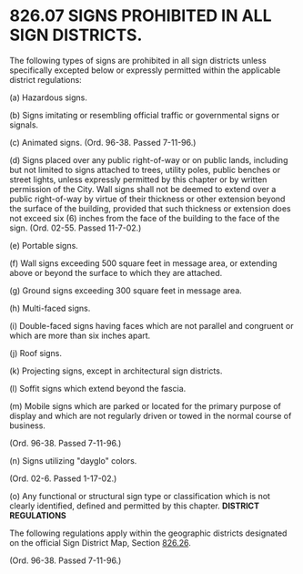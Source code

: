 826.07 SIGNS PROHIBITED IN ALL SIGN DISTRICTS.
==============================================

The following types of signs are prohibited in all sign districts unless
specifically excepted below or expressly permitted within the applicable
district regulations:

​(a) Hazardous signs.

​(b) Signs imitating or resembling official traffic or governmental
signs or signals.

​(c) Animated signs. (Ord. 96-38. Passed 7-11-96.)

​(d) Signs placed over any public right-of-way or on public lands,
including but not limited to signs attached to trees, utility poles,
public benches or street lights, unless expressly permitted by this
chapter or by written permission of the City. Wall signs shall not be
deemed to extend over a public right-of-way by virtue of their thickness
or other extension beyond the surface of the building, provided that
such thickness or extension does not exceed six (6) inches from the face
of the building to the face of the sign. (Ord. 02-55. Passed 11-7-02.)

​(e) Portable signs.

​(f) Wall signs exceeding 500 square feet in message area, or extending
above or beyond the surface to which they are attached.

​(g) Ground signs exceeding 300 square feet in message area.

​(h) Multi-faced signs.

​(i) Double-faced signs having faces which are not parallel and
congruent or which are more than six inches apart.

​(j) Roof signs.

​(k) Projecting signs, except in architectural sign districts.

​(l) Soffit signs which extend beyond the fascia.

​(m) Mobile signs which are parked or located for the primary purpose of
display and which are not regularly driven or towed in the normal course
of business.

(Ord. 96-38. Passed 7-11-96.)

​(n) Signs utilizing "dayglo" colors.

(Ord. 02-6. Passed 1-17-02.)

​(o) Any functional or structural sign type or classification which is
not clearly identified, defined and permitted by this chapter.
**DISTRICT REGULATIONS**

The following regulations apply within the geographic districts
designated on the official Sign District Map, Section
[826.26](3bed9ca6.html).

(Ord. 96-38. Passed 7-11-96.)

